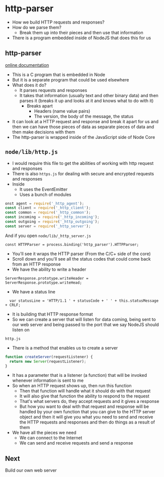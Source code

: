 # http-parser
* How we build HTTP requests and responses?
* How do we parse them?
    - Break them up into their pieces and then use that information
* There is a program embedded inside of NodeJS that does this for us

## http-parser
[online documentation](https://github.com/nodejs/http-parser)

* This is a C program that is embedded in Node
* But it is a separate program that could be used elsewhere
* What does it do?
    - It parses requests and responses
    - It takes that information (usually text and other binary data) and then parses it (breaks it up and looks at it and knows what to do with it)
        + Breaks apart
            * Headers (name value pairs)
            * The version, the body of the message, the status
* It can look at a HTTP request and response and break it apart for us and then we can have those pieces of data as separate pieces of data and then make decisions with them
* The http-parser is wrapped inside of the JavaScript side of Node Core

## `node/lib/http.js`
* I would require this file to get the abilities of working with http request and responses
* There is also `https.js` for dealing with secure and encrypted requests and responses
* Inside
    - It uses the EventEmitter
    - Uses a bunch of modules

```js
onst agent = require('_http_agent');
const client = require('_http_client');
const common = require('_http_common');
const incoming = require('_http_incoming');
const outgoing = require('_http_outgoing');
const server = require('_http_server');
```

And if you open `node/lib/_http_server.js`

`const HTTPParser = process.binding('http_parser').HTTPParser;`

* You'll see it wraps the HTTP parser (From the C/C+ side of the core)
* Scroll down and you'll see all the status codes that could come back from an HTTP response
* We have the ability to write a header

`ServerResponse.prototype.writeHeader = ServerResponse.prototype.writeHead;`

* We have a status line

`  var statusLine = 'HTTP/1.1 ' + statusCode + ' ' + this.statusMessage + CRLF;`

* It is building that HTTP response format
* So we can create a server that will listen for data coming, being sent to our web server and being passed to the port that we say NodeJS should listen on

`http.js`

* There is a method that enables us to create a server

```js
function createServer(requestListener) {
  return new Server(requestListener);
}
```

* It has a parameter that is a listener (a function) that will be invoked whenever information is sent to me
* So when an HTTP request shows up, then run this function
    - Then that function will handle what it should do with that request
    - It will also give that function the ability to respond to the request
    - That's what servers do, they accept requests and it gives a response
    - But how you want to deal with that request and response will be handled by your own function that you can give to the HTTP server object and then it will give you what you need to send and receive the HTTP requests and responses and then do things as a result of them
* We have all the pieces we need
    - We can connect to the Internet
    - We can send and receive requests and send a response

## Next
Build our own web server
